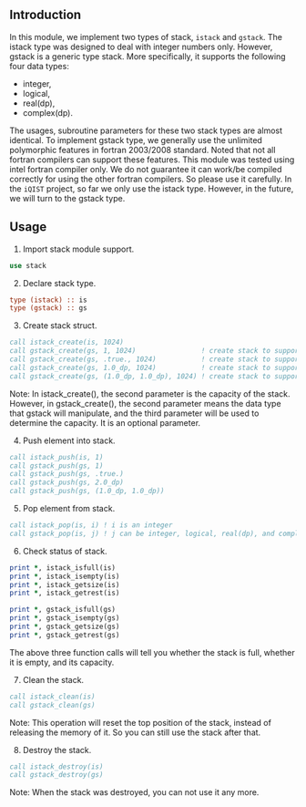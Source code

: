 ## Introduction

In this module, we implement two types of stack, `istack` and `gstack`. The istack type was designed to deal with integer numbers only. However, gstack is a generic type stack. More specifically, it supports the following four data types:

* integer,
* logical,
* real(dp),
* complex(dp).

The usages, subroutine parameters for these two stack types are almost identical. To implement gstack type, we generally use the unlimited polymorphic features in fortran 2003/2008 standard. Noted that not all fortran compilers can support these features. This module was tested using intel fortran compiler only. We do not guarantee it can work/be compiled correctly for using the other fortran compilers. So please use it carefully. In the `iQIST` project, so far we only use the istack type. However, in the future, we will turn to the gstack type.

## Usage

1. Import stack module support.

```fortran
use stack
```

2. Declare stack type.

```fortran
type (istack) :: is
type (gstack) :: gs
```

3. Create stack struct.

```fortran
call istack_create(is, 1024)
call gstack_create(gs, 1, 1024)                ! create stack to support integer
call gstack_create(gs, .true., 1024)           ! create stack to support logical
call gstack_create(gs, 1.0_dp, 1024)           ! create stack to support real(dp)
call gstack_create(gs, (1.0_dp, 1.0_dp), 1024) ! create stack to support complex(dp)
```

Note: In istack_create(), the second parameter is the capacity of the stack. However, in gstack_create(), the second parameter means the data type that gstack will manipulate, and the third parameter will be used to determine the capacity. It is an optional parameter.

4. Push element into stack.

```fortran
call istack_push(is, 1)
call gstack_push(gs, 1)
call gstack_push(gs, .true.)
call gstack_push(gs, 2.0_dp)
call gstack_push(gs, (1.0_dp, 1.0_dp))
```

5. Pop element from stack.

```fortran
call istack_pop(is, i) ! i is an integer
call gstack_pop(is, j) ! j can be integer, logical, real(dp), and complex(dp)
```

6. Check status of stack.

```fortran
print *, istack_isfull(is)
print *, istack_isempty(is)
print *, istack_getsize(is)
print *, istack_getrest(is)

print *, gstack_isfull(gs)
print *, gstack_isempty(gs)
print *, gstack_getsize(gs)
print *, gstack_getrest(gs)
```

The above three function calls will tell you whether the stack is full, whether it is empty, and its capacity.

7. Clean the stack.

```fortran
call istack_clean(is)
call gstack_clean(gs)
```

Note: This operation will reset the top position of the stack, instead of releasing the memory of it. So you can still use the stack after that.

8. Destroy the stack.

```fortran
call istack_destroy(is)
call gstack_destroy(gs)
```

Note: When the stack was destroyed, you can not use it any more.
